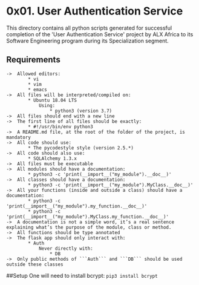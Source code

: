 # 0x01. User Authentication Service

This directory contains all python scripts generated for successful completion of the 'User Authentication Service' project by ALX Africa to its Software Engineering program during its Specialization segment.

## Requirements

	->	Allowed editors:
			* vi
			* vim
			* emacs
	->	All files will be interpreted/compiled on:
			* Ubuntu 18.04 LTS
				Using:
					* python3 (version 3.7)
	->	All files should end with a new line
	->	The first line of all files should be exactly:
			* #!/usr/bin/env python3
	->	A README.md file, at the root of the folder of the project, is mandatory
	->	All code should use:
			* The pycodestyle style (version 2.5.*)
	->	All code should also use:
			* SQLAlchemy 1.3.x
	->	All files must be executable
	->	All modules should have a documentation:
			* python3 -c 'print(__import__("my_module").__doc__)'
	->	All classes should have a documentation:
			* python3 -c 'print(__import__("my_module").MyClass.__doc__)'
	->	All your functions (inside and outside a class) should have a documentation:
			* python3 -c 'print(__import__("my_module").my_function.__doc__)'
			* python3 -c 'print(__import__("my_module").MyClass.my_function.__doc__)'
	->	A documentation is not a simple word, it’s a real sentence explaining what’s the purpose of the module, class or method.
	->	All functions should be type annotated
	->	The flask app should only interact with:
			* Auth
				Never directly with:
					* DB
	->	Only public methods of ```Auth``` and ```DB``` should be used outside these classes

##Setup
One will need to install bcrypt:
```pip3 install bcrypt```
